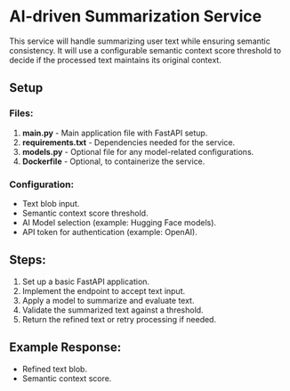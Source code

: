 # AI-driven Summarization Service
This service will handle summarizing user text while ensuring semantic consistency. It will use a configurable semantic context score threshold to decide if the processed text maintains its original context.

## Setup

### Files:

1. **main.py** - Main application file with FastAPI setup.
2. **requirements.txt** - Dependencies needed for the service.
3. **models.py** - Optional file for any model-related configurations.
4. **Dockerfile** - Optional, to containerize the service.

### Configuration:

- Text blob input.
- Semantic context score threshold.
- AI Model selection (example: Hugging Face models).
- API token for authentication (example: OpenAI).

## Steps:
1. Set up a basic FastAPI application.
2. Implement the endpoint to accept text input.
3. Apply a model to summarize and evaluate text.
4. Validate the summarized text against a threshold.
5. Return the refined text or retry processing if needed.

## Example Response:

- Refined text blob.
- Semantic context score.
